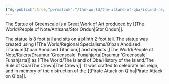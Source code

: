 ```yaml
---
{"dg-publish":true,"permalink":"/the-world/the-island-of-qba/island-regions/drakenholm/points-of-interest/statue-of-greenscale/"}
---
```


The Statue of Greenscale is a Great Work of Art produced by [[The World/People of Note/Artisans/Stor Ondun\|Stor Ondun]].

The statue is 8 foot tall and sits on a plinth 2 foot tall. The statue was created using [[The World/Regional Specialisms/Q'ban Anodised Titanium\|Q'ban Anodised Titanium]] and depicts [[The World/People of Note/Rulers/Draumur 'Greenscale' Funahjarta\|Draumur 'Greenscale' Funahjarta]] as [[The World/The Island of Qba/History of the Island/The Rule of Qba/The Crown\|The Crown]]. It was crafted to celebrate his reign, and in memory of the distruction of the [[Pirate Attack on Q'ba\|Pirate Attack on Q'ba]].